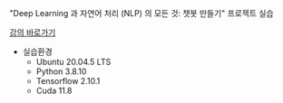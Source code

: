 "Deep Learning 과 자연어 처리 (NLP) 의 모든 것: 챗봇 만들기" 프로젝트 실습


[강의 바로가기](https://www.udemy.com/course/best-deep-learning-nlp-chatbot/)


- 실습환경
    - Ubuntu 20.04.5 LTS
    - Python 3.8.10
    - Tensorflow 2.10.1
    - Cuda 11.8